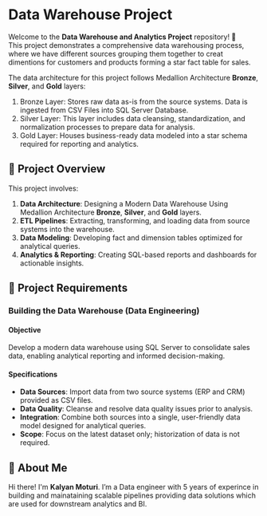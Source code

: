 # Data Warehouse Project

Welcome to the **Data Warehouse and Analytics Project** repository! 🚀  
This project demonstrates a comprehensive data warehousing process, where we have different sources grouping them together to creat dimentions for customers and products forming a star 
fact table for sales.



The data architecture for this project follows Medallion Architecture **Bronze**, **Silver**, and **Gold** layers:

1. Bronze Layer: Stores raw data as-is from the source systems. Data is ingested from CSV Files into SQL Server Database.
2. Silver Layer: This layer includes data cleansing, standardization, and normalization processes to prepare data for analysis.
3. Gold Layer: Houses business-ready data modeled into a star schema required for reporting and analytics.

## 📖 Project Overview

This project involves:

1. **Data Architecture**: Designing a Modern Data Warehouse Using Medallion Architecture **Bronze**, **Silver**, and **Gold** layers.
2. **ETL Pipelines**: Extracting, transforming, and loading data from source systems into the warehouse.
3. **Data Modeling**: Developing fact and dimension tables optimized for analytical queries.
4. **Analytics & Reporting**: Creating SQL-based reports and dashboards for actionable insights.

## 🚀 Project Requirements

### Building the Data Warehouse (Data Engineering)

#### Objective
Develop a modern data warehouse using SQL Server to consolidate sales data, enabling analytical reporting and informed decision-making.

#### Specifications
- **Data Sources**: Import data from two source systems (ERP and CRM) provided as CSV files.
- **Data Quality**: Cleanse and resolve data quality issues prior to analysis.
- **Integration**: Combine both sources into a single, user-friendly data model designed for analytical queries.
- **Scope**: Focus on the latest dataset only; historization of data is not required.


## 🌟 About Me

Hi there! I'm **Kalyan Moturi**. I’m a Data engineer with 5 years of experince in building and mainataining scalable pipelines providing data solutions which are used for downstream analytics and BI.
